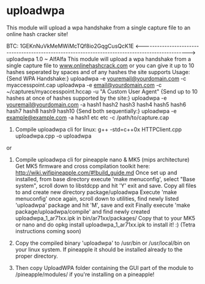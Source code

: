 # uploadwpa
This module will upload a wpa handshake from a single capture file to an online hash cracker site!

BTC: 1GEKnNuVkMeMWiMcTQf8io2GqgCusQcK1E
<------------------------------------------------------------------------------------------------->
uploadwpa 1.0 ~ AlfAlfa
This module will upload a wpa handshake from a single capture file to www.onlinehashcrack.com
or you can give it up to 10 hashes seperated by spaces and of any hashes the site supports
Usage:
{Send WPA Handshake:}
uploadwpa -e youremail@yourdomain.com -c myaccesspoint.cap
uploadwpa -e email@yourdomain.com -c ~/captures/myaccesspoint.hccap -u "A Custom User Agent"
{Send up to 10 hashes at once of hashes supported by the site:}
uploadwpa -e youremail@yourdomain.com -a hash1 hash2 hash3 hash4 hash5 hash6 hash7 hash8 hash9 hash10
{Send both sequentially:}
uploadwpa -e example@example.com -a hash1 etc etc -c /path/to/capture.cap

1. Compile uploadwpa cli for linux:
	g++ -std=c++0x HTTPClient.cpp uploadwpa.cpp -o uploadwpa

or

1. Compile uploadwpa cli for pineapple nano & MK5 (mips architecture)
  Get MK5 firmware and cross compilation toolkit here: http://wiki.wifipineapple.com/#!build_guide.md
  Once set up and installed, from base directory execute 'make menuconfig', select "Base system", scroll down to libstdcpp and hit 'Y' exit and save.
  Copy all files to and create new directory package/uploadwpa 
  Execute 'make menuconfig' once again, scroll down to utilities, find newly listed 'uploadwpa' package and hit 'M', save and exit
  Finally execute 'make package/uploadwpa/compile' and find newly created uploadwpa_1_ar71xx.ipk in bin/ar71xx/packages/
  Copy that to your MK5 or nano and do opkg install uploadwpa_1_ar71xx.ipk to install it! :)
  (Tetra instructions coming soon)

2.
	Copy the compiled binary 'uploadwpa' to /usr/bin or /usr/local/bin on your linux system. If pineapple it should be installed already to the proper directory.

3.
	Then copy UploadWPA folder containing the GUI part of the module to /pineapple/modules/ if you're installing on a pineapple!
